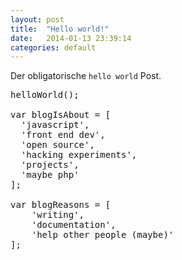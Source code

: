 ```yaml
---
layout: post
title:  "Hello world!"
date:   2014-01-13 23:39:14
categories: default
---
```


Der obligatorische `hello world` Post.

<pre id="hello-world">
helloWorld();

var blogIsAbout = [
  'javascript',
  'front end dev',
  'open source',
  'hacking experiments',
  'projects',
  'maybe php'
];

var blogReasons = [
    'writing',
    'documentation',
    'help other people (maybe)'
];
</pre>


